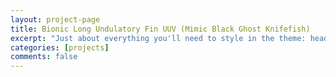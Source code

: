 ```yaml
---
layout: project-page
title: Bionic Long Undulatory Fin UUV (Mimic Black Ghost Knifefish)
excerpt: "Just about everything you'll need to style in the theme: headings, paragraphs, blockquotes, tables, code blocks, and more."
categories: [projects]
comments: false
---
```


<!-- ![I'm a relative reference to a repository file](../../Pics/long_undulatory_fin/nature_knifefish.jpg) -->

<!-- ![I'm a relative reference to a repository file](../../Pics/long_undulatory_fin/final_simulation011.gif) -->

<!-- ![I'm a relative reference to a repository file](../../Pics/long_undulatory_fin/forward.gif) -->

<!-- ![I'm a relative reference to a repository file](../../Pics/long_undulatory_fin/exp.gif) -->
